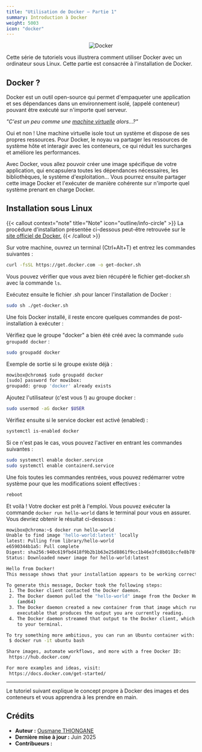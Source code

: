 ```yaml
---
title: "Utilisation de Docker – Partie 1"
summary: Introduction à Docker
weight: 5003
icon: "docker"
---
```


<p align="center">
    <img src="/chroma/images/docker1.png" alt="Docker" class="w-full h-auto" />
</p>

Cette série de tutoriels vous illustrera comment utiliser Docker avec un ordinateur sous Linux. Cette partie est consacrée à l'installation de Docker.

## Docker ?

Docker est un outil open-source qui permet d'empaqueter une application et ses dépendances dans un environnement isolé, (appelé conteneur) pouvant être exécuté sur n'importe quel serveur.

_"C'est un peu comme une [machine virtuelle](https://cloud.google.com/learn/what-is-a-virtual-machine?hl=fr) alors...?"_

Oui et non ! Une machine virtuelle isole tout un système et dispose de ses propres ressources. Pour Docker, le noyau va partager les ressources de système hôte et interagir avec les conteneurs, ce qui réduit les surcharges et améliore les performances.

Avec Docker, vous allez pouvoir créer une image spécifique de votre application, qui encapsulera toutes les dépendances nécessaires, les bibliothèques, le système d'exploitation... Vous pourrez ensuite partager cette image Docker et l'exécuter de manière cohérente sur n'importe quel système prenant en charge Docker.

## Installation sous Linux

{{< callout context="note" title="Note" icon="outline/info-circle" >}}
La procédure d'installation présentée ci-dessous peut-être retrouvée sur le [site officiel de Docker.](https://docs.docker.com/engine/install/ubuntu)
{{< /callout >}}

Sur votre machine, ouvrez un terminal (Ctrl+Alt+T) et entrez les commandes suivantes :

```bash {frame="none"}
curl -fsSL https://get.docker.com -o get-docker.sh
```

Vous pouvez vérifier que vous avez bien récupéré le fichier get-docker.sh avec la commande `ls`.

Exécutez ensuite le fichier .sh pour lancer l'installation de Docker :

```bash {frame="none"}
sudo sh ./get-docker.sh
```

Une fois Docker installé, il reste encore quelques commandes de post-installation à exécuter :

Vérifiez que le groupe "docker" a bien été créé avec la commande `sudo groupadd docker` :

```bash {frame="none"}
sudo groupadd docker
```

Exemple de sortie si le groupe existe déjà :

```bash {title="Terminal"}
mowibox@chroma$ sudo groupadd docker
[sudo] password for mowibox:
groupadd: group 'docker' already exists
```

Ajoutez l'utilisateur (c'est vous !) au groupe docker :

```bash {frame="none"}
sudo usermod -aG docker $USER
```

Vérifiez ensuite si le service docker est activé (enabled) :

```bash {frame="none"}
systemctl is-enabled docker
```

Si ce n'est pas le cas, vous pouvez l'activer en entrant les commandes suivantes :

```bash {frame="none"}
sudo systemctl enable docker.service
sudo systemctl enable containerd.service
```

Une fois toutes les commandes rentrées, vous pouvez redémarrer votre système pour que les modifications soient effectives :

```bash {frame="none"}
reboot
```

Et voilà ! Votre docker est prêt à l'emploi. Vous pouvez exécuter la commande `docker run hello-world` dans le terminal pour vous en assurer. Vous devriez obtenir le résultat ci-dessous :

```bash {title="Terminal"}
mowibox@chroma:~$ docker run hello-world
Unable to find image 'hello-world:latest' locally
latest: Pulling from library/hello-world
e6590344b1a5: Pull complete
Digest: sha256:940c619fbd418f9b2b1b63e25d8861f9cc1b46e3fc8b018ccfe8b78f19b8cc4f
Status: Downloaded newer image for hello-world:latest

Hello from Docker!
This message shows that your installation appears to be working correctly.

To generate this message, Docker took the following steps:
 1. The Docker client contacted the Docker daemon.
 2. The Docker daemon pulled the "hello-world" image from the Docker Hub.
    (amd64)
 3. The Docker daemon created a new container from that image which runs the
    executable that produces the output you are currently reading.
 4. The Docker daemon streamed that output to the Docker client, which sent it
    to your terminal.

To try something more ambitious, you can run an Ubuntu container with:
 $ docker run -it ubuntu bash

Share images, automate workflows, and more with a free Docker ID:
 https://hub.docker.com/

For more examples and ideas, visit:
 https://docs.docker.com/get-started/
```

---

Le tutoriel suivant explique le concept propre à Docker des images et des conteneurs et vous apprendra à les prendre en main.

## Crédits

* **Auteur :** [Ousmane THIONGANE](https://github.com/Mowibox)
* **Dernière mise à jour :** Juin 2025
* **Contribueurs :**
